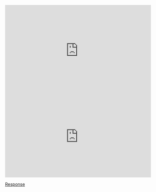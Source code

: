 <iframe src="https://docs.google.com/a/vbstudents.com/presentation/d/1PLVaTv8z8hcHzbwp7ndsMtZIVTlyxtyT1Fv7mDNEZ-8/embed?start=true&loop=true&delayms=15000" frameborder="0" width="480" height="299" allowfullscreen="true" mozallowfullscreen="true" webkitallowfullscreen="true"></iframe>

<iframe width="480" height="270" src="https://www.youtube.com/embed/YJH1J-5il5o" frameborder="0" allowfullscreen></iframe>

  <a href="./added-info/socialstudiesreflection.pdf" target="_blank">Response</a>
